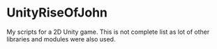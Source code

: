 # UnityRiseOfJohn
My scripts for a 2D Unity game. This is not complete list as lot of other libraries and modules were also used.

